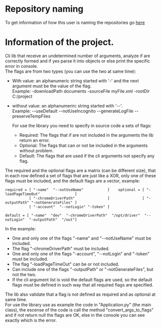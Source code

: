 # Repository naming
To get information of how this user is naming the repositories go [here](https://github.com/DysonParra#repository-naming)

# Information of the project.
  Cli lib that receive an undetermined number of arguments, analyze if are correctly formed and if yes parse it into objects or else print the specific error in console.    
The flags are from two types (you can use the two at same time):  
  * With value: an alphanumeric string started with '-' and the next argument must be the value of the flag.  
  Example:  -downloadPath documents   -sourceFile myFile.xml   -rootDir C:/project  
  * without value: an alphanumerirc string started with '--'.  
  Example:  --useDefault  --notUseIncognito  --generateLogFile  --preserveTempFiles  

    For use the library you need to specify in source code a sets of flags:
    * Required: The flags that if are not included in the arguments the lib return an error.  
    * Optional: The flags that can or not be included in the arguments without problem.  
    * Default: The flags that are used if the cli arguments not specify any flag.  

The required and the optional flags are a matrix (can be different size), that in each row defined a set of flags that are just like a XOR, only one of these flags must be included, and the default flags are a vector, example:

    required = [ "-name"  "--notUseName"           ]    optional = [ "-loadPageTimeOut"                ]
               [ "-chromeDriverPath"               ]               [ "-outputPath" "-notGenerateFiles" ]
               [ "-account"  "--notLogin" "-token" ]                                                     
    
    default = [ "-name"  "dev"  "-chromeDriverPath"  "/opt/driver"  "--notLogin"  "-outputPath"  "/out"]

In the example:  
  - One and only one of the flags "-name" and "--notUseName" must be included.  
  - The flag "-chromeDriverPath" must be included.  
  - One and only one of the flags "-account", "--notLogin" and "-token" must be included.  
  - The flag "-loadPageTimeOut" can be or not included.  
  - Can include one of the flags "-outputPath" or "-notGenerateFiles", but not the two.
  - If the cli argument list is void the default flags are used, so the default flags must be defined in such way that all required flags are specified.

The lib also validate that a flag is not defined as required and as optional at same time.  
For use the library use as example the code in "Application.py" (the main class), the escense of the code is call the method "convert_args_to_flags" and if not return null the flags are OK, else in the console you can see exactly which is the error.
